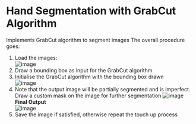 # Hand Segmentation with GrabCut Algorithm #
Implements GrabCut algorithm to segment images
The overall procedure goes:
1) Load the images:  
![image](https://user-images.githubusercontent.com/81301185/161442918-1f1ce468-b137-4096-957d-c644910c468e.png)
2) Draw a bounding box as input for the GrabCut algorithm
3) Initialise the GrabCut algorithm with the bounding box drawn  
![image](https://user-images.githubusercontent.com/81301185/161442935-6895d250-cb86-48c7-9f8c-959bc5a98356.png)
4) Note that the output image will be partially segmented and is imperfect. Draw a custom mask on the image for further segmentation
![image](https://user-images.githubusercontent.com/81301185/161442981-6b68bfd6-ce1d-4307-bc90-72f924a856cd.png)
**Final Output**  
![image](https://user-images.githubusercontent.com/81301185/161443000-8353bb8c-3049-410b-8812-c42bf0eb075d.png)
5) Save the image if satisfied, otherwise repeat the touch up process
